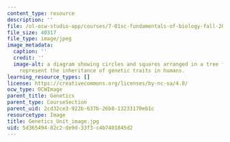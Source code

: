 ```yaml
---
content_type: resource
description: ''
file: /ol-ocw-studio-app/courses/7-01sc-fundamentals-of-biology-fall-2011/5d36549482c2de9d33f3c4b7401845d2_Genetics_Unit_image.jpg
file_size: 40317
file_type: image/jpeg
image_metadata:
  caption: ''
  credit: ''
  image-alt: a diagram showing circles and squares arranged in a tree formation to
    represent the inheritance of genetic traits in humans.
learning_resource_types: []
license: https://creativecommons.org/licenses/by-nc-sa/4.0/
ocw_type: OCWImage
parent_title: Genetics
parent_type: CourseSection
parent_uid: 2cd32ce3-922b-637b-26b8-13233170eb1c
resourcetype: Image
title: Genetics_Unit_image.jpg
uid: 5d365494-82c2-de9d-33f3-c4b7401845d2
---
```

